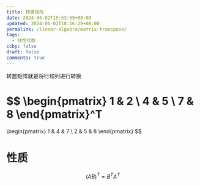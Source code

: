 ```yaml
---
title: 转置矩阵
date: 2024-06-02T15:53:59+08:00
updated: 2024-06-02T18:16:29+08:00
permalink: /linear-algebra/matrix-transpose/
tags:
  - 线性代数
ccby: false
draft: false
comments: true
---
```


转置矩阵就是将行和列进行转换

$$
\begin{pmatrix}
1 & 2   \\
4 & 5  \\
7 & 8
\end{pmatrix}^T
=
\begin{pmatrix}
1 & 4 & 7 \\
2 & 5 & 8
\end{pmatrix}
$$

# 性质

$$(AB)^T=B^TA^T$$

